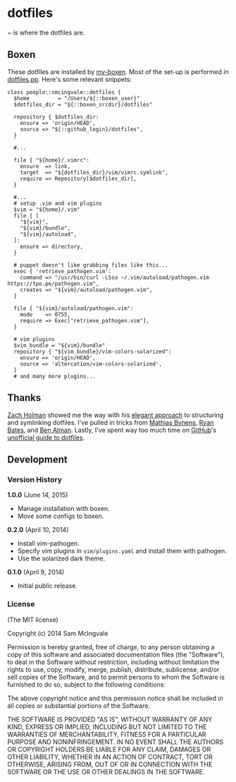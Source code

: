 # dotfiles #

~ is where the dotfiles are.

## Boxen ##

These dotfiles are installed by [my-boxen](https://github.com/smcingvale/my-boxen).  Most of the set-up is performed in [dotfiles.pp](https://github.com/smcingvale/my-boxen/blob/master/modules/people/manifests/smcingvale/dotfiles.pp).  Here's some relevant snippets:

```Puppet
class people::smcingvale::dotfiles {
  $home         = "/Users/${::boxen_user}"
  $dotfiles_dir = "${::boxen_srcdir}/dotfiles"

  repository { $dotfiles_dir:
    ensure => 'origin/HEAD',
    source => "${::github_login}/dotfiles",
  }

  #...

  file { "${home}/.vimrc":
    ensure  => link,
    target  => "${dotfiles_dir}/vim/vimrc.symlink",
    require => Repository[$dotfiles_dir],
  }

  #...
  # setup .vim and vim plugins
  $vim = "${home}/.vim"
  file { [
    "${vim}",
    "${vim}/bundle",
    "${vim}/autoload",
  ]:
    ensure => directory,
  }

  # puppet doesn't like grabbing files like this...
  exec { 'retrieve_pathogen.vim':
    command => "/usr/bin/curl -LSso ~/.vim/autoload/pathogen.vim https://tpo.pe/pathogen.vim",
    creates => "${vim}/autoload/pathogen.vim",
  }

  file { "${vim}/autoload/pathogen.vim":
    mode    => 0755,
    require => Exec["retrieve_pathogen.vim"],
  }

  # vim plugins
  $vim_bundle = "${vim}/bundle"
  repository { "${vim_bundle}/vim-colors-solarized":
    ensure => 'origin/HEAD',
    source => 'altercation/vim-colors-solarized',
  }
  # and many more plugins...
```
## Thanks ##
[Zach Holman](http://zachholman.com/) showed me the way with his [elegant approach](https://github.com/holman/dotfiles) to structuring and symlinking dotfiles.  I've pulled in tricks from [Mathias Bynens](https://github.com/mathiasbynens/dotfiles), [Ryan Bates](https://github.com/ryanb/dotfiles), and [Ben Alman](https://github.com/cowboy/dotfiles).  Lastly, I've spent way too much time on [GitHub](http://github.com)'s [unofficial guide to dotfiles](http://dotfiles.github.io/).

## Development ##

### Version History ###

**1.0.0** (June 14, 2015)

* Manage installation with boxen.
* Move some configs to boxen.

**0.2.0** (April 10, 2014)

* Install vim-pathogen.
* Specify vim plugins in `vim/plugins.yaml`  and install them with pathogen.
* Use the solarized dark theme.

**0.1.0** (April 9, 2014)

* Initial public release.

### License ###

(The MIT license)

Copyright (c) 2014 Sam McIngvale

Permission is hereby granted, free of charge, to any person obtaining
a copy of this software and associated documentation files (the
"Software"), to deal in the Software without restriction, including
without limitation the rights to use, copy, modify, merge, publish,
distribute, sublicense, and/or sell copies of the Software, and to
permit persons to whom the Software is furnished to do so, subject to
the following conditions:

The above copyright notice and this permission notice shall be
included in all copies or substantial portions of the Software.

THE SOFTWARE IS PROVIDED "AS IS", WITHOUT WARRANTY OF ANY KIND,
EXPRESS OR IMPLIED, INCLUDING BUT NOT LIMITED TO THE WARRANTIES OF
MERCHANTABILITY, FITNESS FOR A PARTICULAR PURPOSE AND
NONINFRINGEMENT. IN NO EVENT SHALL THE AUTHORS OR COPYRIGHT HOLDERS BE
LIABLE FOR ANY CLAIM, DAMAGES OR OTHER LIABILITY, WHETHER IN AN ACTION
OF CONTRACT, TORT OR OTHERWISE, ARISING FROM, OUT OF OR IN CONNECTION
WITH THE SOFTWARE OR THE USE OR OTHER DEALINGS IN THE SOFTWARE.

